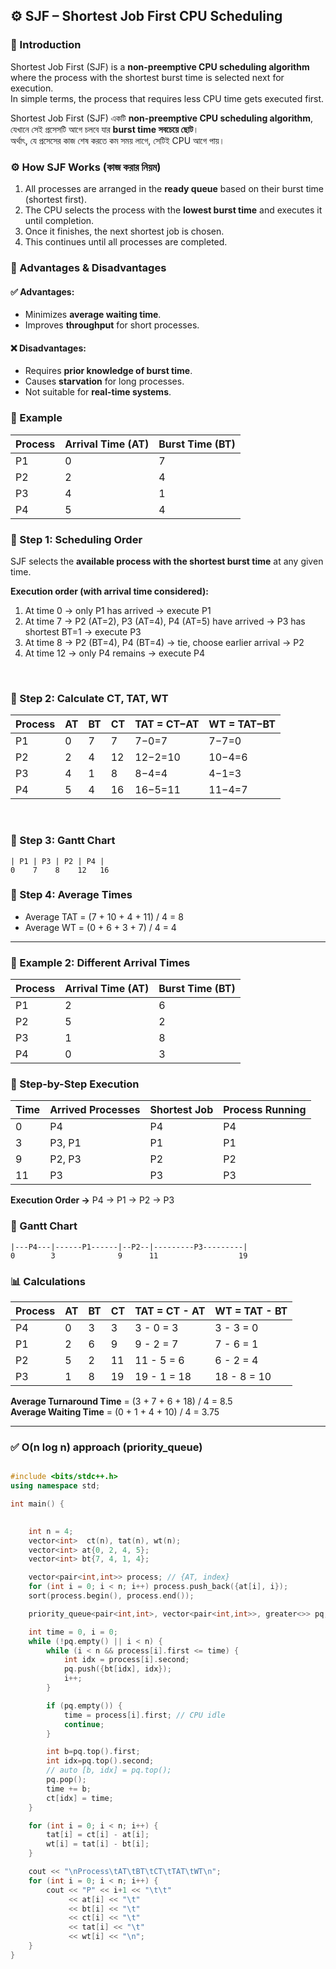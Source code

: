 ## ⚙️ SJF – Shortest Job First CPU Scheduling


### 🧠 Introduction

Shortest Job First (SJF) is a **non-preemptive CPU scheduling algorithm** where the process with the shortest burst time is selected next for execution.  
In simple terms, the process that requires less CPU time gets executed first.


Shortest Job First (SJF) একটি **non-preemptive CPU scheduling algorithm**,  
যেখানে সেই প্রসেসটি আগে চলবে যার **burst time সবচেয়ে ছোট**।  
অর্থাৎ, যে প্রসেসের কাজ শেষ করতে কম সময় লাগে, সেটিই CPU আগে পায়।



### ⚙️ How SJF Works (কাজ করার নিয়ম)

1. All processes are arranged in the **ready queue** based on their burst time (shortest first).  
2. The CPU selects the process with the **lowest burst time** and executes it until completion.  
3. Once it finishes, the next shortest job is chosen.  
4. This continues until all processes are completed.



### 📘 Advantages & Disadvantages

#### ✅ Advantages:
- Minimizes **average waiting time**.
- Improves **throughput** for short processes.

#### ❌ Disadvantages:
- Requires **prior knowledge of burst time**.
- Causes **starvation** for long processes.
- Not suitable for **real-time systems**.



### 🧩 Example

| Process | Arrival Time (AT) | Burst Time (BT) |
|---------|------------------|----------------|
| P1      | 0                | 7              |
| P2      | 2                | 4              |
| P3      | 4                | 1              |
| P4      | 5                | 4              |



### 🔹 Step 1: Scheduling Order

SJF selects the **available process with the shortest burst time** at any given time.  

**Execution order (with arrival time considered):**  
1. At time 0 → only P1 has arrived → execute P1  
2. At time 7 → P2 (AT=2), P3 (AT=4), P4 (AT=5) have arrived → P3 has shortest BT=1 → execute P3  
3. At time 8 → P2 (BT=4), P4 (BT=4) → tie, choose earlier arrival → P2  
4. At time 12 → only P4 remains → execute P4

<br>


### 🔹 Step 2: Calculate CT, TAT, WT

| Process | AT | BT | CT | TAT = CT−AT | WT = TAT−BT |
|---------|----|----|----|-------------|--------------|
| P1      | 0  | 7  | 7  | 7−0=7       | 7−7=0        |
| P2      | 2  | 4  | 12 | 12−2=10     | 10−4=6       |
| P3      | 4  | 1  | 8  | 8−4=4       | 4−1=3        |
| P4      | 5  | 4  | 16 | 16−5=11     | 11−4=7       |

<br>

### 🔹 Step 3: Gantt Chart
```
| P1 | P3 | P2 | P4 |
0    7    8    12   16
```


### 🔹 Step 4: Average Times

- Average TAT = (7 + 10 + 4 + 11) / 4 = 8  
- Average WT  = (0 + 6 + 3 + 7) / 4 = 4  

---


### 🧩 Example 2: Different Arrival Times

| Process | Arrival Time (AT) | Burst Time (BT) |
|---------|------------------|----------------|
| P1      | 2                | 6              |
| P2      | 5                | 2              |
| P3      | 1                | 8              |
| P4      | 0                | 3              |



### 🧮 Step-by-Step Execution

| Time | Arrived Processes | Shortest Job | Process Running |
|------|-----------------|--------------|----------------|
| 0    | P4              | P4           | P4             |
| 3    | P3, P1          | P1           | P1             |
| 9    | P2, P3          | P2           | P2             |
| 11   | P3              | P3           | P3             |

**Execution Order →** P4 → P1 → P2 → P3
### 🧭 Gantt Chart
```
|---P4---|------P1------|--P2--|---------P3---------|
0        3              9      11                  19
```




### 📊 Calculations

| Process | AT | BT | CT | TAT = CT - AT | WT = TAT - BT |
|---------|----|----|----|---------------|----------------|
| P4      | 0  | 3  | 3  | 3 - 0 = 3     | 3 - 3 = 0      |
| P1      | 2  | 6  | 9  | 9 - 2 = 7     | 7 - 6 = 1      |
| P2      | 5  | 2  | 11 | 11 - 5 = 6    | 6 - 2 = 4      |
| P3      | 1  | 8  | 19 | 19 - 1 = 18   | 18 - 8 = 10    |

**Average Turnaround Time** = (3 + 7 + 6 + 18) / 4 = 8.5  
**Average Waiting Time** = (0 + 1 + 4 + 10) / 4 = 3.75

---



### ✅ O(n log n) approach (priority_queue)
```c++

#include <bits/stdc++.h>
using namespace std;

int main() {
    

    int n = 4;
    vector<int>  ct(n), tat(n), wt(n);
    vector<int> at{0, 2, 4, 5};
    vector<int> bt{7, 4, 1, 4};

    vector<pair<int,int>> process; // {AT, index}
    for (int i = 0; i < n; i++) process.push_back({at[i], i});
    sort(process.begin(), process.end());

    priority_queue<pair<int,int>, vector<pair<int,int>>, greater<>> pq; // {BT, index}

    int time = 0, i = 0;
    while (!pq.empty() || i < n) {
        while (i < n && process[i].first <= time) {
            int idx = process[i].second;
            pq.push({bt[idx], idx});
            i++;
        }

        if (pq.empty()) {
            time = process[i].first; // CPU idle
            continue;
        }

        int b=pq.top().first;
        int idx=pq.top().second;
        // auto [b, idx] = pq.top(); 
        pq.pop();
        time += b;
        ct[idx] = time;
    }

    for (int i = 0; i < n; i++) {
        tat[i] = ct[i] - at[i];
        wt[i] = tat[i] - bt[i];
    }

    cout << "\nProcess\tAT\tBT\tCT\tTAT\tWT\n";
    for (int i = 0; i < n; i++) {
        cout << "P" << i+1 << "\t\t" 
             << at[i] << "\t" 
             << bt[i] << "\t" 
             << ct[i] << "\t" 
             << tat[i] << "\t" 
             << wt[i] << "\n";
    }
}
```
